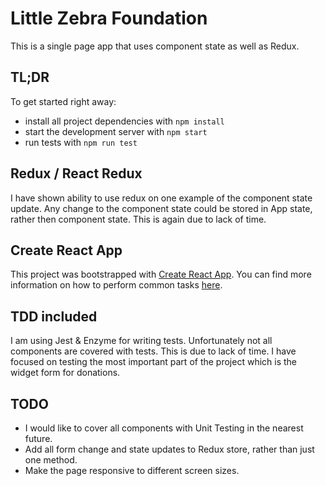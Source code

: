 # Little Zebra Foundation

This is a single page app that uses component state as well as Redux.

## TL;DR

To get started right away:

* install all project dependencies with `npm install`
* start the development server with `npm start`
* run tests with `npm run test`

## Redux / React Redux

I have shown ability to use redux on one example of the component state update. Any change to the component state could be stored in App state, rather then component state.
This is again due to lack of time.  

## Create React App

This project was bootstrapped with [Create React App](https://github.com/facebookincubator/create-react-app). You can find more information on how to perform common tasks [here](https://github.com/facebookincubator/create-react-app/blob/master/packages/react-scripts/template/README.md).

## TDD included

I am using Jest & Enzyme for writing tests. Unfortunately not all components are covered with tests. This is due to lack of time.
I have focused on testing the most important part of the project which is the widget form for donations.

## TODO

* I would like to cover all components with Unit Testing in the nearest future.
* Add all form change and state updates to Redux store, rather than just one method.
* Make the page responsive to different screen sizes.